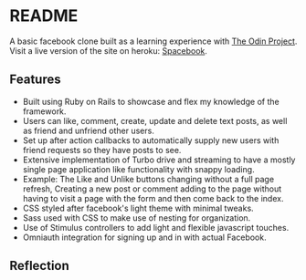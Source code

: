 # README

A basic facebook clone built as a learning experience with [The Odin Project](https://www.theodinproject.com/lessons/ruby-on-rails-rails-final-project).
Visit a live version of the site on heroku: [Spacebook](https://spacebook-q.herokuapp.com).

## Features

- Built using Ruby on Rails to showcase and flex my knowledge of the framework.
- Users can like, comment, create, update and delete text posts, as well as friend and unfriend other users.
- Set up after action callbacks to automatically supply new users with friend requests so they have posts to see.
- Extensive implementation of Turbo drive and streaming to have a mostly single page application like functionality with snappy loading.
- Example: The Like and Unlike buttons changing without a full page refresh, Creating a new post or comment adding to the page without having to visit a page with the form and then come back to the index.
- CSS styled after facebook's light theme with minimal tweaks.
- Sass used with CSS to make use of nesting for organization.
- Use of Stimulus controllers to add light and flexible javascript touches.
- Omniauth integration for signing up and in with actual Facebook.



## Reflection

